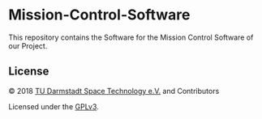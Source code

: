 # Mission-Control-Software

This repository contains the Software for the Mission Control Software of our Project.

## License

© 2018 [TU Darmstadt Space Technology e.V.](http://www.tudsat.space) and Contributors

Licensed under the [GPLv3](./LICENSE).
